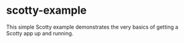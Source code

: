 # scotty-example

This simple Scotty example demonstrates the very basics of getting a Scotty app up and running. 
